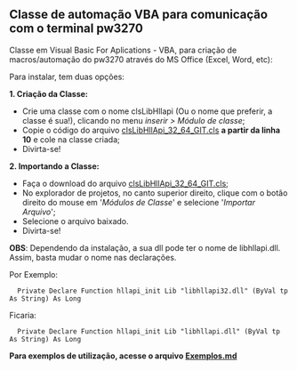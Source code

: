 ## Classe de automação VBA para comunicação com o terminal pw3270

Classe em Visual Basic For Aplications - VBA, para criação de macros/automação do pw3270 através do MS Office (Excel, Word, etc):

Para instalar, tem duas opções:

**1. Criação da Classe:**

  - Crie uma classe com o nome clsLibHllapi (Ou o nome que preferir, a classe é sua!), 
    clicando no menu *inserir > Módulo de classe*;
  - Copie o código do arquivo [clsLibHllApi_32_64_GIT.cls](clsLibHllApi_32_64_GIT.cls) **a partir da linha 10** e cole na classe criada;
  - Divirta-se!

**2. Importando a Classe:**

  - Faça o download do arquivo [clsLibHllApi_32_64_GIT.cls](clsLibHllApi_32_64_GIT.cls);
  - No explorador de projetos, no canto superior direito, clique com o botão direito do mouse em 
    '*Módulos de Classe*' e selecione '*Importar Arquivo*';
  - Selecione o arquivo baixado.
  - Divirta-se!

**OBS**: Dependendo da instalação, a sua dll pode ter o nome de libhllapi.dll. Assim, basta mudar o nome nas declarações.

Por Exemplo:
```vba
  Private Declare Function hllapi_init Lib "libhllapi32.dll" (ByVal tp As String) As Long
```
Ficaria:
```vba
  Private Declare Function hllapi_init Lib "libhllapi.dll" (ByVal tp As String) As Long
```


**Para exemplos de utilização, acesse o arquivo [Exemplos.md](Exemplos.md)**
